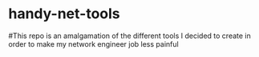 # handy-net-tools

#This repo is an amalgamation of the different tools I decided to create in order to make my network engineer job less painful
